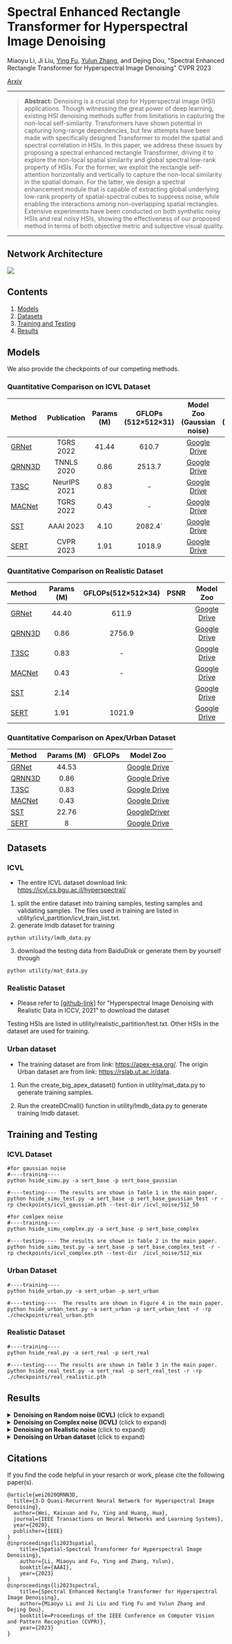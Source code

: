 # Spectral Enhanced Rectangle Transformer for Hyperspectral Image Denoising

Miaoyu Li, Ji Liu, [Ying Fu](https://ying-fu.github.io/), [Yulun Zhang](http://yulunzhang.com/), and Dejing Dou, "Spectral Enhanced Rectangle Transformer for Hyperspectral Image Denoising" CVPR 2023

[Arxiv](http://arxiv.org/abs/2304.00844) 


<hr />

> **Abstract:**  Denoising is a crucial step for Hyperspectral image (HSI) applications. Though witnessing the great power of deep learning, existing HSI denoising methods suffer from limitations in capturing the non-local self-similarity. Transformers have shown potential in capturing long-range dependencies, but few attempts have been made with specifically designed Transformer to model the spatial and spectral correlation in HSIs. In this paper, we address these issues by proposing a spectral enhanced rectangle Transformer, driving it to explore the non-local spatial similarity and global spectral low-rank property of HSIs. For the former, we exploit the rectangle self-attention horizontally and vertically to capture the non-local similarity in the spatial domain. For the latter, we design a spectral enhancement module that is capable
of extracting global underlying low-rank property of spatial-spectral cubes to suppress noise, while enabling the interactions among non-overlapping spatial rectangles. Extensive experiments have been conducted on both synthetic noisy HSIs and real noisy HSIs, showing the effectiveness of our proposed method in terms of both objective metric and subjective visual quality.
<hr />

## Network Architecture

<img src = "figs/overall.png"> 

## Contents
1. [Models](#Models)
1. [Datasets](#Datasets)
1. [Training and Testing](#Training)
1. [Results](#Results)

<a id="Models"></a> 

## Models

We also provide the checkpoints of our competing methods.
### Quantitative Comparison on ICVL Dataset
| Method  | Publication| Params (M)  | GFLOPs  (512×512×31) | Model Zoo (Gaussian noise)   |  Model Zoo (Complex noise)             
| :------ | :--------: | :--------: | :--------: | :--------: | :----------------------------------------------------------: | 
| [GRNet](https://ieeexplore.ieee.org/document/9397278)  |  TGRS 2022 | 41.44    | 610.7| [Google Drive](https://drive.google.com/drive/folders/1dJ0zK1GBlR7T_0VG4zpP5mgkdUoA8KF1?usp=share_link) | [Google Drive](https://drive.google.com/drive/folders/1dJ0zK1GBlR7T_0VG4zpP5mgkdUoA8KF1?usp=share_link) |
| [QRNN3D](https://arxiv.org/abs/2003.04547)  |TNNLS 2020 |   0.86  | 2513.7 |[Google Drive](https://drive.google.com/drive/folders/1A30K04dUzDwOlWyvlIq-uj6i1Jw5zHVx?usp=share_link) |   [Google Drive](https://drive.google.com/drive/folders/1A30K04dUzDwOlWyvlIq-uj6i1Jw5zHVx?usp=share_link) | 
| [T3SC](https://arxiv.org/abs/2111.09708) | NeurIPS 2021 | 0.83    | - | [Google Drive](https://drive.google.com/drive/folders/1ICEe9vyQjs9p3D09i2cSPJeYyy9vAOq3?usp=share_link) | [Google Drive](https://drive.google.com/drive/folders/1ICEe9vyQjs9p3D09i2cSPJeYyy9vAOq3?usp=share_link) | 
| [MACNet](https://ieeexplore.ieee.org/document/9631264)  |  TGRS 2022 |   0.43  | -  |   [Google Drive](https://drive.google.com/drive/folders/1c96i_L7KqiXgEl4xhiwYPTA_pbd75xYB?usp=share_link)   | [Google Drive](https://drive.google.com/file/d/1zuaphGGw52FUBZ5fsYbHd4la88p7LoD7/view?usp=share_link) | 
| [SST](http://arxiv.org/abs/2211.14090)  | AAAI 2023  |   4.10  | 2082.4` |   [Google Drive](https://drive.google.com/drive/folders/1U4qYx0IGsfkqEskRmuJMBDCt-EVPGC1_?usp=sharing)   | [Google Drive](https://drive.google.com/drive/folders/1U4qYx0IGsfkqEskRmuJMBDCt-EVPGC1_?usp=sharing) | 
|[SERT]()| CVPR 2023 | 1.91 |  1018.9 | [Google Drive](https://drive.google.com/drive/folders/1PQv7nZREOrYaC65gBdDRAEthoTRa9q0h?usp=share_link)  | [Google Drive](https://drive.google.com/drive/folders/1PQv7nZREOrYaC65gBdDRAEthoTRa9q0h?usp=share_link)

### Quantitative Comparison on Realistic Dataset
| Method  | Params (M)  | GFLOPs(512×512×34) | PSNR |Model Zoo 
| :------ | :--------: | :--------: | :--------: |:--------:  | 
| [GRNet](https://ieeexplore.ieee.org/document/9397278)  |   44.40    | 611.9 | | [Google Drive](https://drive.google.com/drive/folders/1SmUMKHmlYkngMpSQ_nlfnaDJYQ4ZyI0U?usp=share_link) |
| [QRNN3D](https://arxiv.org/abs/2003.04547)    |   0.86  | 2756.9 | |[Google Drive](https://drive.google.com/drive/folders/1SmUMKHmlYkngMpSQ_nlfnaDJYQ4ZyI0U?usp=share_link) |
| [T3SC](https://arxiv.org/abs/2111.09708) |   0.83    | - |  | [Google Drive](https://drive.google.com/drive/folders/1SmUMKHmlYkngMpSQ_nlfnaDJYQ4ZyI0U?usp=share_link)
| [MACNet](https://ieeexplore.ieee.org/document/9631264)  |   0.43  | -  |  | [Google Drive](https://drive.google.com/drive/folders/1SmUMKHmlYkngMpSQ_nlfnaDJYQ4ZyI0U?usp=share_link)  |
|[SST](http://arxiv.org/abs/2211.14090)| 2.14 |  | | [Google Drive](https://drive.google.com/drive/folders/1SmUMKHmlYkngMpSQ_nlfnaDJYQ4ZyI0U?usp=sharing)
|[SERT]()| 1.91 | 1021.9 | | [Google Drive](https://drive.google.com/drive/folders/1RHk37FpGw6qrpAsq7mPMmOPXWSynurXo?usp=share_link)  

### Quantitative Comparison on Apex/Urban Dataset
| Method  | Params (M)  | GFLOPs | Model Zoo 
| :------ | :--------: | :--------: | :--------: |
| [GRNet](https://ieeexplore.ieee.org/document/9397278)   |   44.53    |  | [Google Drive](https://drive.google.com/drive/folders/132YNE5TqiBcpA479NLFtSYQEY9ge8NRX?usp=share_link)  |
| [QRNN3D](https://arxiv.org/abs/2003.04547)    |   0.86  | |[Google Drive](https://drive.google.com/drive/folders/132YNE5TqiBcpA479NLFtSYQEY9ge8NRX?usp=share_link)  |
| [T3SC](https://arxiv.org/abs/2111.09708) |   0.83   | |[Google Drive](https://drive.google.com/drive/folders/132YNE5TqiBcpA479NLFtSYQEY9ge8NRX?usp=share_link) | 
| [MACNet](https://ieeexplore.ieee.org/document/9631264)    |   0.43    |   |[Google Drive](https://drive.google.com/drive/folders/132YNE5TqiBcpA479NLFtSYQEY9ge8NRX?usp=share_link)   | 
[SST](http://arxiv.org/abs/2211.14090)  |22.76 |   |[GoogleDriver](https://drive.google.com/file/d/1HsPvLVP76vgAZj-9QiSVkAz9Uw_Iwc5d/view?usp=share_link)|
|[SERT]()| 8 |  | [Google Drive](https://drive.google.com/drive/folders/1tf09Gnn7dvIpF_mmGKvfsm3WWe_ghHxi?usp=sharing)  |

<a id="Datasets"></a>
## Datasets

### ICVL 
* The entire ICVL dataset download link: https://icvl.cs.bgu.ac.il/hyperspectral/
1. split the entire dataset into training samples, testing samples and validating samples. The files used in training are listed in utility/icvl_partition/icvl_train_list.txt.
2. generate lmdb dataset for training

```
python utility/lmdb_data.py
```

3. download the testing data from BaiduDisk or generate them by yourself through

```
python utility/mat_data.py
```

### Realistic Dataset
* Please refer to [[github-link]](https://github.com/ColinTaoZhang/HSIDwRD) for "Hyperspectral Image Denoising with Realistic Data in ICCV, 2021" to download the dataset

Testing HSIs are listed in utility/realistic_partition/test.txt. Other HSIs in the dataset are used for training. 

### Urban dataset
* The training dataset are from link: https://apex-esa.org/. The origin Urban dataset are from link:  https://rslab.ut.ac.ir/data.

1. Run the create_big_apex_dataset() funtion in utility/mat_data.py to generate training samples.

2. Run the createDCmall() function in utility/lmdb_data.py to generate training lmdb dataset.


<a id="Training"></a>

## Training and Testing
### ICVL Dataset
```
#for gaussian noise
#----training----
python hside_simu.py -a sert_base -p sert_base_gaussian

#----testing---- The results are shown in Table 1 in the main paper.
python hside_simu_test.py -a sert_base -p sert_base_gaussian_test -r -rp checkpoints/icvl_gaussian.pth --test-dir /icvl_noise/512_50
```

```
#for comlpex noise
#----training----
python hside_simu_complex.py -a sert_base -p sert_base_complex

#----testing---- The results are shown in Table 2 in the main paper.
python hside_simu_test.py -a sert_base -p sert_base_complex_test -r -rp checkpoints/icvl_complex.pth --test-dir  /icvl_noise/512_mix
```

### Urban Dataset
```
#----training----
python hside_urban.py -a sert_urban -p sert_urban 

#----testing----  The results are shown in Figure 4 in the main paper.
python hside_urban_test.py -a sert_urban -p sert_urban_test -r -rp ./checkpoints/real_urban.pth
```

### Realistic Dataset
```
#----training----
python hside_real.py -a sert_real -p sert_real

#----testing---- The results are shown in Table 3 in the main paper.
python hside_real_test.py -a sert_real -p sert_real_test -r -rp ./checkpoints/real_realistic.pth
```


<a id="Results"></a>

## Results

<details>
<summary><strong>Denoising on Random noise (ICVL)</strong> (click to expand) </summary>
<img src = "figs/table1.png"> 
</details>

<details>
<summary><strong>Denoising on Complex noise (ICVL)</strong> (click to expand) </summary>
<img src = "figs/complex.png"> 
<img src = "figs/icvl.png"> 

</details>

<details>
<summary><strong>Denoising on Realistic noise </strong> (click to expand) </summary>
<img src = "figs/real_table.png"> 
<img src = "figs/real.png"> 
</details>

<details>
<summary><strong>Denoising on Urban dataset</strong> (click to expand) </summary>

<img src = "figs/urban.png"> 
</details>

## Citations

If you find the code helpful in your resarch or work, please cite the following paper(s).

```
@article{wei2020QRNN3D,
  title={3-D Quasi-Recurrent Neural Network for Hyperspectral Image Denoising},
  author={Wei, Kaixuan and Fu, Ying and Huang, Hua},
  journal={IEEE Transactions on Neural Networks and Learning Systems},
  year={2020},
  publisher={IEEE}
}
@inproceedings{li2023spatial,
    title={Spatial-Spectral Transformer for Hyperspectral Image Denoising},
    author={Li, Miaoyu and Fu, Ying and Zhang, Yulun},
    booktitle={AAAI},
    year={2023}
}
@inproceedings{li2023spectral,
    title={Spectral Enhanced Rectangle Transformer for Hyperspectral Image Denoising},
    author={Miaoyu Li and Ji Liu and Ying Fu and Yulun Zhang and Dejing Dou},
    booktitle=Proceedings of the IEEE Conference on Computer Vision and Pattern Recognition (CVPR)},
    year={2023}
}
```
